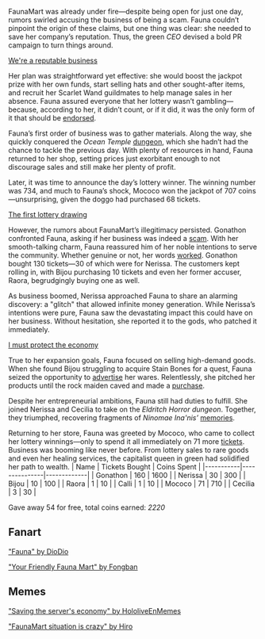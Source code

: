 <!-- title: Ceres Fauna -->
<!-- status: Alive -->

FaunaMart was already under fire—despite being open for just one day, rumors swirled accusing the business of being a scam. Fauna couldn’t pinpoint the origin of these claims, but one thing was clear: she needed to save her company’s reputation. Thus, the green _CEO_ devised a bold PR campaign to turn things around.

[We're a reputable business](#embed:https://www.youtube.com/watch?v=menSag1VKTc&t=178s)

Her plan was straightforward yet effective: she would boost the jackpot prize with her own funds, start selling hats and other sought-after items, and recruit her Scarlet Wand guildmates to help manage sales in her absence. Fauna assured everyone that her lottery wasn’t gambling—because, according to her, it didn’t count, or if it did, it was the only form of it that should be [endorsed](https://www.youtube.com/watch?v=menSag1VKTc&t=571s).

Fauna’s first order of business was to gather materials. Along the way, she quickly conquered the _Ocean Temple_ [dungeon](https://www.youtube.com/live/menSag1VKTc?feature=shared&t=5846), which she hadn’t had the chance to tackle the previous day. With plenty of resources in hand, Fauna returned to her shop, setting prices just exorbitant enough to not discourage sales and still make her plenty of profit.

Later, it was time to announce the day’s lottery winner. The winning number was 734, and much to Fauna’s shock, Mococo won the jackpot of 707 coins—unsurprising, given the doggo had purchased 68 tickets.

[The first lottery drawing](#embed:https://www.youtube.com/live/menSag1VKTc?t=7156)

However, the rumors about FaunaMart’s illegitimacy persisted. Gonathon confronted Fauna, asking if her business was indeed a [scam](https://www.youtube.com/live/menSag1VKTc?feature=shared&t=9225). With her smooth-talking charm, Fauna reassured him of her noble intentions to serve the community. Whether genuine or not, her words [worked](https://www.youtube.com/watch?v=menSag1VKTc&t=9680s). Gonathon bought 130 tickets—30 of which were for Nerissa. The customers kept rolling in, with Bijou purchasing 10 tickets and even her former accuser, Raora, begrudgingly buying one as well.

As business boomed, Nerissa approached Fauna to share an alarming discovery: a "glitch" that allowed infinite money generation. While Nerissa’s intentions were pure, Fauna saw the devastating impact this could have on her business. Without hesitation, she reported it to the gods, who patched it immediately.

[I must protect the economy](#embed:https://www.youtube.com/live/menSag1VKTc?t=12540)

True to her expansion goals, Fauna focused on selling high-demand goods. When she found Bijou struggling to acquire Stain Bones for a quest, Fauna seized the opportunity to [advertise](https://www.youtube.com/watch?v=menSag1VKTc&t=13038s) her wares. Relentlessly, she pitched her products until the rock maiden caved and made a [purchase](https://www.youtube.com/watch?v=menSag1VKTc&t=14030s).

Despite her entrepreneurial ambitions, Fauna still had duties to fulfill. She joined Nerissa and Cecilia to take on the _Eldritch Horror dungeon_. Together, they triumphed, recovering fragments of _Ninomae Ina'nis’_ [memories](https://www.youtube.com/watch?v=menSag1VKTc&t=17971s).

Returning to her store, Fauna was greeted by Mococo, who came to collect her lottery winnings—only to spend it all immediately on 71 more [tickets](https://www.youtube.com/watch?v=menSag1VKTc&t=14536s). Business was booming like never before. From lottery sales to rare goods and even her healing services, the capitalist queen in green had solidified her path to wealth.
| Name | Tickets Bought | Coins Spent |
|-----------|---------------|-------------|
| Gonathon | 160 | 1600 |
| Nerissa | 30 | 300 |
| Bijou | 10 | 100 |
| Raora | 1 | 10 |
| Calli | 1 | 10 |
| Mococo | 71 | 710 |
| Cecilia | 3 | 30 |

Gave away 54 for free, total coins earned: _2220_

## Fanart

["Fauna" by DioDio](https://x.com/DioDio49/status/1832145126912590148)

["Your Friendly Fauna Mart" by Fongban](https://x.com/Fongban_/status/1901895840236765627)

## Memes

["Saving the server's economy" by HololiveEnMemes](https://x.com/HololiveMemes/status/1830782445538419012)

["FaunaMart situation is crazy" by Hiro](https://x.com/hiroavrs/status/1831156874550694139)
